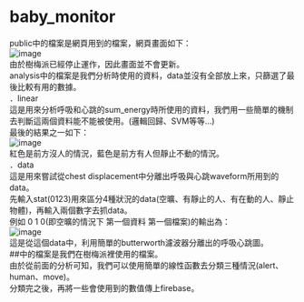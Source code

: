 # baby_monitor
public中的檔案是網頁用到的檔案，網頁畫面如下：  
![image](https://github.com/bird880702/baby_monitor/blob/main/02.png)  
由於樹梅派已經停止運作，因此畫面並不會更新。  
analysis中的檔案是我們分析時使用的資料，data並沒有全部放上來，只篩選了最後比較有用的數據。  
．linear  
  這是用來分析呼吸和心跳的sum_energy時所使用的資料，我們用一些簡單的機制去判斷這兩個資料能不能被使用。(邏輯回歸、SVM等等...)  
  最後的結果之一如下：  
  ![image](https://github.com/bird880702/baby_monitor/blob/main/03.png)  
  紅色是前方沒人的情況，藍色是前方有人但靜止不動的情況。  
．data  
  這是用來嘗試從chest displacement中分離出呼吸與心跳waveform所用到的data。  
  先輸入stat(0123)用來區分4種狀況的data(空曠、有靜止的人、有在動的人、靜止物體)，再輸入兩個數字去抓data。  
  例如 0 1 0(即空曠的情況下 第一個資料 第一個檔案)的輸出為：  
  ![image](https://github.com/bird880702/baby_monitor/blob/main/01.png)  
  這是從這個data中，利用簡單的butterworth濾波器分離出的呼吸心跳圖。  
##中的檔案是我們在樹梅派裡使用的檔案。  
由於從前面的分析可知，我們可以使用簡單的線性函數去分類三種情況(alert、human、move)。  
分類完之後，再將一些會使用到的數值傳上firebase。
